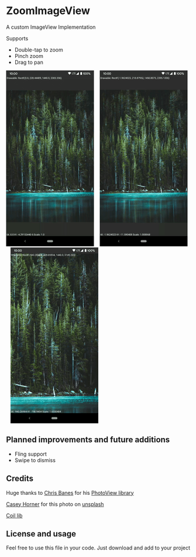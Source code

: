 # ZoomImageView

A custom ImageView Implementation

Supports
- Double-tap to zoom
- Pinch zoom
- Drag to pan

![Double tap](media/double_tap.gif)
&nbsp;&nbsp;
![Pinch to zoom](media/pinch.gif)
&nbsp;&nbsp;
![Pan](media/pan.gif)

## Planned improvements and future additions

- Fling support
- Swipe to dismiss

## Credits
Huge thanks to [Chris Banes](https://chris.banes.dev) for his [PhotoView library](https://github.com/chrisbanes/PhotoView) 

[Casey Horner](https://unsplash.com/@mischievous_penguins) for this photo on [unsplash](https://unsplash.com/photos/1sim8ojvCbE?utm_source=twitter&utm_medium=referral&utm_content=photos-page-share)

[Coil lib](https://coil-kt.github.io/coil/)
 
## License and usage

Feel free to use this file in your code. Just download and add to your project
